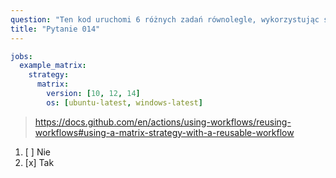 ```yaml
---
question: "Ten kod uruchomi 6 różnych zadań równolegle, wykorzystując strategię macierzy. Czy można użyć strategii macierzy do równoległego wykonywania całych przepływów pracy?"
title: "Pytanie 014"
---
```



```yaml
jobs:
  example_matrix:
    strategy:
      matrix:
        version: [10, 12, 14]
        os: [ubuntu-latest, windows-latest]
```
> https://docs.github.com/en/actions/using-workflows/reusing-workflows#using-a-matrix-strategy-with-a-reusable-workflow

1. [ ] Nie  
1. [x] Tak  
